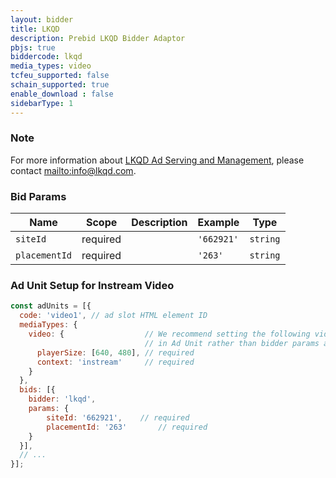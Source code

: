 ```yaml
---
layout: bidder
title: LKQD
description: Prebid LKQD Bidder Adaptor
pbjs: true
biddercode: lkqd 
media_types: video
tcfeu_supported: false
schain_supported: true
enable_download : false
sidebarType: 1
---
```


### Note

For more information about [LKQD Ad Serving and Management](https://www.nexstardigital.com/), please contact [mailto:info@lkqd.com](info@lkqd.com).

### Bid Params


| Name             | Scope    | Description      | Example        | Type |
|------------------|----------|------------------|----------------|------|
| `siteId`         | required |                  | `'662921'`     | `string` |
| `placementId`    | required |                  | `'263'`        | `string` |

### Ad Unit Setup for Instream Video

```javascript
const adUnits = [{
  code: 'video1', // ad slot HTML element ID  
  mediaTypes: {
    video: {                  // We recommend setting the following video params
                              // in Ad Unit rather than bidder params as per Prebid 4.0 recommendation. 
      playerSize: [640, 480], // required
      context: 'instream'     // required
    }   
  }, 
  bids: [{
    bidder: 'lkqd',
    params: {
        siteId: '662921',    // required    
        placementId: '263'       // required     
    }
  }],
  // ...
}];
```
